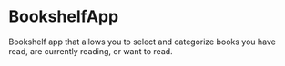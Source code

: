 # BookshelfApp
 Bookshelf app that allows you to select and categorize books you have read, are currently reading, or want to read.
